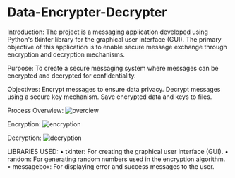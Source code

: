 # Data-Encrypter-Decrypter

Introduction:
The project is a messaging application developed using Python's tkinter library for the graphical user interface (GUI). The primary objective of this application is to enable secure message exchange through encryption and decryption mechanisms.

Purpose:
To create a secure messaging system where messages can be encrypted and decrypted for confidentiality.

Objectives:
Encrypt messages to ensure data privacy.
Decrypt messages using a secure key mechanism.
Save encrypted data and keys to files.

Process Overwiew:
![overciew](https://github.com/user-attachments/assets/d2110b4d-fc30-4820-adfb-1f01b641b2e1)

  Encryption:
  ![encryption](https://github.com/user-attachments/assets/add266d2-1be0-4a24-bf91-781c9820e367)

  Decryption:
  ![decryption](https://github.com/user-attachments/assets/3ecbcb89-ad75-4a14-bef7-3e74f27a99c5)

LIBRARIES USED:
•	tkinter: For creating the graphical user interface (GUI).
•	random: For generating random numbers used in the encryption algorithm.
•	messagebox: For displaying error and success messages to the user.

